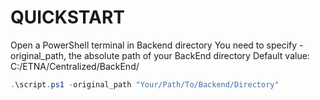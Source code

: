 # QUICKSTART

Open a PowerShell terminal in Backend directory
You need to specify -original_path, the absolute path of your BackEnd directory
Default value: C:/ETNA/Centralized/BackEnd/

```PowerShell
.\script.ps1 -original_path "Your/Path/To/Backend/Directory"
```
